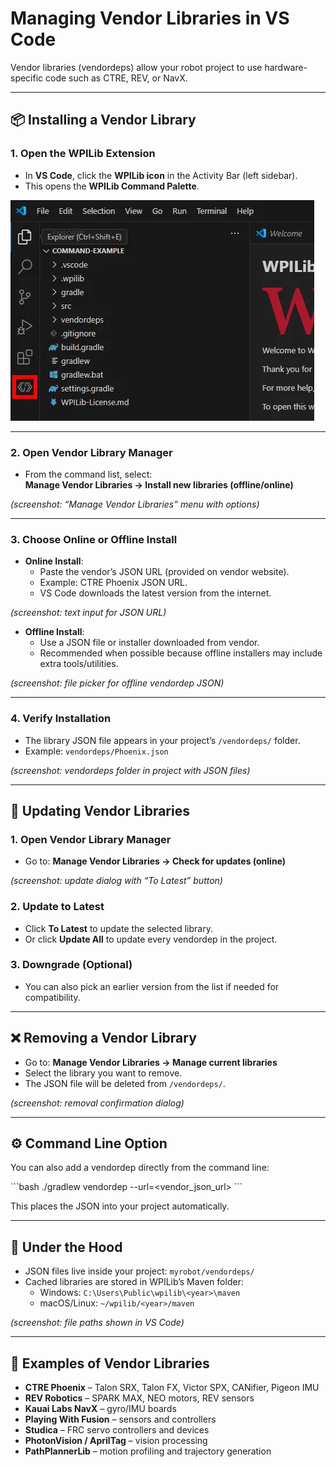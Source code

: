 # Managing Vendor Libraries in VS Code

Vendor libraries (vendordeps) allow your robot project to use hardware-specific code such as CTRE, REV, or NavX.

---

## 📦 Installing a Vendor Library

### 1. Open the WPILib Extension
- In **VS Code**, click the **WPILib icon** in the Activity Bar (left sidebar).  
- This opens the **WPILib Command Palette**.

![screenshot: WPILib icon on the sidebar](dependency-activity-bar.webp)

---

### 2. Open Vendor Library Manager
- From the command list, select:  
  **Manage Vendor Libraries → Install new libraries (offline/online)**  

*(screenshot: “Manage Vendor Libraries” menu with options)*

---

### 3. Choose Online or Offline Install
- **Online Install**:  
  - Paste the vendor’s JSON URL (provided on vendor website).  
  - Example: CTRE Phoenix JSON URL.  
  - VS Code downloads the latest version from the internet.  

*(screenshot: text input for JSON URL)*

- **Offline Install**:  
  - Use a JSON file or installer downloaded from vendor.  
  - Recommended when possible because offline installers may include extra tools/utilities.  

*(screenshot: file picker for offline vendordep JSON)*

---

### 4. Verify Installation
- The library JSON file appears in your project’s `/vendordeps/` folder.  
- Example: `vendordeps/Phoenix.json`  

*(screenshot: vendordeps folder in project with JSON files)*

---

## 🔄 Updating Vendor Libraries

### 1. Open Vendor Library Manager
- Go to: **Manage Vendor Libraries → Check for updates (online)**  

*(screenshot: update dialog with “To Latest” button)*

### 2. Update to Latest
- Click **To Latest** to update the selected library.  
- Or click **Update All** to update every vendordep in the project.  

### 3. Downgrade (Optional)
- You can also pick an earlier version from the list if needed for compatibility.

---

## ❌ Removing a Vendor Library

- Go to: **Manage Vendor Libraries → Manage current libraries**  
- Select the library you want to remove.  
- The JSON file will be deleted from `/vendordeps/`.

*(screenshot: removal confirmation dialog)*

---

## ⚙️ Command Line Option

You can also add a vendordep directly from the command line:

\`\`\`bash
./gradlew vendordep --url=<vendor_json_url>
\`\`\`

This places the JSON into your project automatically.

---

## 📂 Under the Hood

- JSON files live inside your project: `myrobot/vendordeps/`  
- Cached libraries are stored in WPILib’s Maven folder:  
  - Windows: `C:\Users\Public\wpilib\<year>\maven`  
  - macOS/Linux: `~/wpilib/<year>/maven`  

*(screenshot: file paths shown in VS Code)*

---

## 🧰 Examples of Vendor Libraries

- **CTRE Phoenix** – Talon SRX, Talon FX, Victor SPX, CANifier, Pigeon IMU  
- **REV Robotics** – SPARK MAX, NEO motors, REV sensors  
- **Kauai Labs NavX** – gyro/IMU boards  
- **Playing With Fusion** – sensors and controllers  
- **Studica** – FRC servo controllers and devices  
- **PhotonVision / AprilTag** – vision processing  
- **PathPlannerLib** – motion profiling and trajectory generation  
